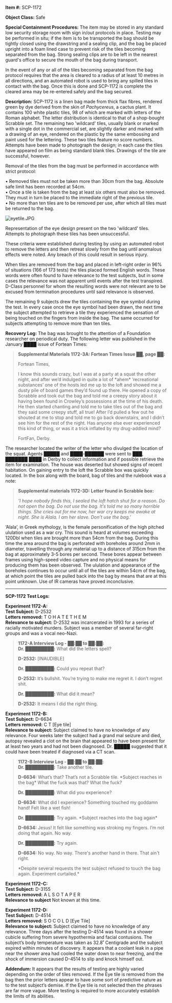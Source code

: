 **Item #:** SCP-1172

**Object Class:** Safe

**Special Containment Procedures:** The item may be stored in any standard low security storage room with sign in/out protocols in place. Testing may be performed in situ; if the item is to be transported the bag should be tightly closed using the drawstring and a sealing clip, and the bag be placed upright into a foam lined case to prevent risk of the tiles becoming separated from the bag. Strong sealing clips are to be left in the nearest guard's office to secure the mouth of the bag during transport.

In the event of any or all of the tiles becoming separated from the bag protocol requires that the area is cleared to a radius of at least 10 metres in all directions, and an automated robot is used to bring any spilled tiles in contact with the bag. Once this is done and SCP-1172 is complete the cleared area may be re-entered safely and the bag secured.

**Description:** SCP-1172 is a linen bag made from thick flax fibres, rendered green by dye derived from the skin of _Pachycereus_, a cactus plant. It contains 100 white plastic tiles, 98 of which are marked with letters of the Roman alphabet. The letter distribution is identical to that of a shop-bought Scrabble set. The remaining two 'wildcard' tiles, usually blank or marked with a single dot in the commercial set, are slightly darker and marked with a drawing of an eye, rendered on the plastic by the same embossing and paint used for the lettering. These two tiles feature no score numbers. Attempts have been made to photograph the design; in each case the tiles have appeared on film as being standard blank tiles. Drawings of the tile are successful, however.

Removal of the tiles from the bag must be performed in accordance with strict protocol:

• Removed tiles must not be taken more than 30cm from the bag. Absolute safe limit has been recorded at 54cm.  
• Once a tile is taken from the bag at least six others must also be removed. They must in turn be placed to the immediate right of the previous tile.  
• No more than ten tiles are to be removed per use, after which all tiles must be returned to the bag.

![eyetile.JPG](http://scp-wiki.wdfiles.com/local--files/scp-1172/eyetile.JPG)

Representation of the eye design present on the two 'wildcard' tiles. Attempts to photograph these tiles has been unsuccessful.

These criteria were established during testing by using an automated robot to remove the letters and then retreat slowly from the bag until anomalous effects were noted. Any breach of this could result in serious injury.

When tiles are removed from the bag and placed in left-right order in 96% of situations (166 of 173 tests) the tiles placed formed English words. These words were often found to have relevance to the test subjects, but in some cases the relevance was not apparent until events after the test transpired. D-Class personnel for whom the resulting words were not relevant are to be excused from termination procedures until said relevance is observed.

The remaining 9 subjects drew the tiles containing the eye symbol during the test. In every case once the eye symbol had been drawn, the next time the subject attempted to retrieve a tile they experienced the sensation of being touched on the fingers from inside the bag. The same occurred for subjects attempting to remove more than ten tiles.

**Recovery Log:** The bag was brought to the attention of a Foundation researcher on periodical duty. The following letter was published in the January ████ issue of Fortean Times:

> **Supplemental Materials 1172-3A: Fortean Times Issue ██, page ██:**
> 
> Fortean Times,
> 
> I know this sounds crazy, but I was at a party at a squat the other night, and after we’d indulged in quite a lot of \*ahem\* ’recreational substances’ one of the hosts led me up to the loft and showed me a dusty pile of board games they’d found up there. He opened a copy of Scrabble and took out the bag and told me a creepy story about it having been found in Crowley’s possessions at the time of his death. He then started chanting and told me to take tiles out of the bag and they said some creepy stuff, all true! After I’d pulled a few out he shouted at me to stop and told me to go back downstairs, and I didn’t see him for the rest of the night. Has anyone else ever experienced this kind of thing, or was it a trick inflated by my drug-addled mind?
> 
> FortFan, Derby.

The researcher located the writer of the letter who divulged the location of the squat. Agents █████ and ████-██████ were sent to ███, ███████ ████ in Derby to collect information and if possible retrieve the item for examination. The house was deserted but showed signs of recent habitation. On gaining entry to the loft the Scrabble box was quickly located. In the box along with the board, bag of tiles and the rulebook was a note:

> **Supplemental materials 1172-3D: Letter found in Scrabble box:**
> 
> _’I hope nobody finds this, I sealed the loft hatch shut for a reason. Do not open the bag. Do not use the bag. It’s told me so many horrible things. She cries out for me now, her war cry keeps me awake at night. She is Alala. I am her slave. Don’t use the bag.’_

‘Alala’, in Greek mythology, is the female personification of the high pitched ululation used as a war cry. This sound is heard at volumes exceeding 120Dbl when tiles are brought more than 54cm from the bag. During this time the area around the bag is perforated with boreholes around 2mm in diameter, travelling through any material up to a distance of 315cm from the bag at approximately 3-5 bores per second. These bores appear between frames using high-speed video capture and no physical means for producing them has been observed. The ululation and appearance of the boreholes continues to occur until all of the tiles are within 54cm of the bag, at which point the tiles are pulled back into the bag by means that are at this point unknown. Use of IR cameras have proved inconclusive.

* * *

**SCP-1172 Test Logs:**

**Experiment 1172-A:**  
**Test Subject:** D-2532  
**Letters removed:** T O H A T E T H E M  
**Relevance to subject:** D-2532 was incarcerated in 1993 for a series of racially motivated murders. Subject was a member of several far-right groups and was a vocal neo-Nazi.

> **1172-A Interview Log - ██:██ to ██:██:**  
> **Dr. █████████:** What did the letters spell?
> 
> **D-2532:** \[INAUDIBLE\]
> 
> **Dr. █████████:** Could you repeat that?
> 
> **D-2532:** It’s bullshit. You’re trying to make me regret it. I don’t regret shit.
> 
> **Dr. █████████:** What did it mean?
> 
> **D-2532:** It means I did the right thing.

**Experiment 1172-B:**  
**Test Subject:** D-6634  
**Letters removed:** C T \[Eye tile\]  
**Relevance to subject:** Subject claimed to have no knowledge of any relevance. Four weeks later the subject had a grand mal seizure and died, autopsy revealed a clot on the brain that appeared to have been present for at least two years and had not been diagnosed. Dr. █████ suggested that it could have been treated if diagnosed via a CT scan.

> **1172-B Interview Log - ██:██ to ██:██:**  
> **Dr. █████████:** Take another tile.
> 
> **D-6634:** What’s that? That’s not a Scrabble tile. \*Subject reaches in the bag\* What the fuck was that? What the fuck?
> 
> **Dr. █████████:** What did you experience?
> 
> **D-6634:** What did I experience? Something touched my goddamn hand! Felt like a wet fish!
> 
> **Dr. █████████:** Try again. \*Subject reaches into the bag again\*
> 
> **D-6634:** Jesus! It felt like something was stroking my fingers. I’m not doing that again. No way.
> 
> **Dr. █████████:** Try again.
> 
> **D-6634:** No way. No way. There's another hand in there. That ain't right.
> 
> \*Despite several requests the test subject refused to touch the bag again. Experiment curtailed.\*

**Experiment 1172-C:**  
**Test Subject:** D-3155  
**Letters removed:** A L S O T A P E R  
**Relevance to subject** Not known at this time.

**Experiment 1172-D:**  
**Test Subject:** D-4514  
**Letters removed:** S O C O L D \[Eye Tile\]  
**Relevance to subject:** Subject claimed to have no knowledge of any relevance. Three days after the testing D-4514 was found in a shower cubicle suffering from severe hypothermia and facial contusions. The subject’s body temperature was taken as 32.8˚ Centigrade and the subject expired within minutes of discovery. It appears that a coolant leak in a pipe near the shower area had cooled the water down to near freezing, and the shock of immersion caused D-4514 to slip and knock himself out.

**Addendum:** It appears that the results of testing are highly varied depending on the order of tiles removed. If the Eye tile is removed from the bag then the prior letters appear to have some sort of predictive nature as to the test subject’s demise. If the Eye tile is not selected then the phrases are far more vague. More testing is required to more accurately establish the limits of its abilities.